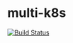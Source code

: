 # multi-k8s

[![Build Status](https://travis-ci.org/ezhdanovskiy/multi-k8s.svg?branch=master)](https://travis-ci.org/ezhdanovskiy/multi-k8s)